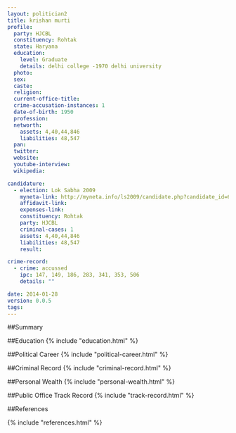 ```yaml
---
layout: politician2
title: krishan murti
profile: 
  party: HJCBL
  constituency: Rohtak
  state: Haryana
  education: 
    level: Graduate
    details: delhi college -1970 delhi university
  photo: 
  sex: 
  caste: 
  religion: 
  current-office-title: 
  crime-accusation-instances: 1
  date-of-birth: 1950
  profession: 
  networth: 
    assets: 4,40,44,846
    liabilities: 48,547
  pan: 
  twitter: 
  website: 
  youtube-interview: 
  wikipedia: 

candidature: 
  - election: Lok Sabha 2009
    myneta-link: http://myneta.info/ls2009/candidate.php?candidate_id=6658
    affidavit-link: 
    expenses-link: 
    constituency: Rohtak 
    party: HJCBL
    criminal-cases: 1
    assets: 4,40,44,846
    liabilities: 48,547
    result:  

crime-record: 
  - crime: accussed
    ipc: 147, 149, 186, 283, 341, 353, 506
    details: "" 

date: 2014-01-28
version: 0.0.5
tags: 
---
```

##Summary


##Education
{% include "education.html" %}


##Political Career
{% include "political-career.html" %}


##Criminal Record
{% include "criminal-record.html" %}


##Personal Wealth
{% include "personal-wealth.html" %}


##Public Office Track Record
{% include "track-record.html" %}


##References


{% include "references.html" %}